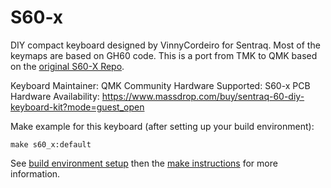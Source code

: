﻿S60-x
=====
DIY compact keyboard designed by VinnyCordeiro for Sentraq. Most of the keymaps are based on GH60 code. This is a port from TMK to QMK based on the [original S60-X Repo](https://github.com/VinnyCordeiro/tmk_keyboard).

Keyboard Maintainer: QMK Community
Hardware Supported: S60-x PCB
Hardware Availability: https://www.massdrop.com/buy/sentraq-60-diy-keyboard-kit?mode=guest_open

Make example for this keyboard (after setting up your build environment):

    make s60_x:default

See [build environment setup](https://docs.qmk.fm/build_environment_setup.html) then the [make instructions](https://docs.qmk.fm/make_instructions.html) for more information.
